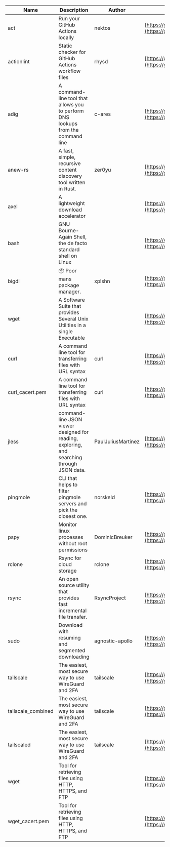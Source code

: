 | Name | Description | Author | WebURL | Repository | Stars | Version | Updated | Size | SHA256SUM | B3SUM | Source | Language | License |
| ---- | ----------- | ------ | ------ | ---------- | ----- | ------- | ------- | ---- | --- | ------|------ | -------- | ------- |
| act | Run your GitHub Actions locally | nektos | [https://github.com/nektos/act](https://github.com/nektos/act) | [https://github.com/nektos/act](https://github.com/nektos/act) | 53138 | v0.2.65 | 2024-08-11T15:53:38Z |  | 05fbdb1e6df1b420e67c9635571782116a974234485552915062a927243601ed | 7551cdcfd70750272f52f6a13a6e6a5a3493df5cfc0af765a1281f81127f1207 | https://bin.ajam.dev/arm64_v8a_Android/act | Go | MIT License |
| actionlint | Static checker for GitHub Actions workflow files | rhysd | [https://github.com/rhysd/actionlint](https://github.com/rhysd/actionlint) | [https://github.com/rhysd/actionlint](https://github.com/rhysd/actionlint) | 2628 | v1.7.1 | 2024-07-02T09:12:41Z |  | c3216fc038dd0dfb3e88d46ab061129ef56f45283c0feaa1e6498d40514bc463 | 747a57a1bc57d6348b2d9af55c0106696922cbcbdbbae25e8f78a0c3fd769f72 | https://bin.ajam.dev/arm64_v8a_Android/actionlint | Go | MIT License |
| adig | A command-line tool that allows you to perform DNS lookups from the command line | c-ares | [https://github.com/c-ares/c-ares](https://github.com/c-ares/c-ares) | [https://github.com/c-ares/c-ares](https://github.com/c-ares/c-ares) | 1823 | v1.33.0 | 2024-08-07T13:47:45Z |  | 1847dd58cba70aa353977c7085fce420bd23002ad60472057e950665b9b4b51e | 143dbdd21aecced75dea368f80eeafeb9248545e639c47ccce504c650d512144 | https://bin.ajam.dev/arm64_v8a_Android/adig | C | MIT License |
| anew-rs | A fast, simple, recursive content discovery tool written in Rust. | zer0yu | [https://github.com/zer0yu/anew](https://github.com/zer0yu/anew) | [https://github.com/zer0yu/anew](https://github.com/zer0yu/anew) | 12 | v0.1.0 | 2024-05-08T12:29:15Z |  | d590e876828471342a3812b789cfcb1741c9feaab8d71938f183049f868bce75 | 443a80a6ee21721d216c20b402cda406dd18fed620e394a82cc9f0fc948ada7e | https://bin.ajam.dev/arm64_v8a_Android/anew-rs | Rust | MIT License |
| axel | A lightweight download accelerator |  | [https://github.com/axel/axel](https://github.com/axel/axel) | [https://github.com/axel/axel](https://github.com/axel/axel) |  |  |  |  | dd079f09362c06f8931cec594be77ecc2e497065937cc3fb6f20299ac33f1259 | 96573ea4a88e3e69a86592b0f911b6ef3226fc8a71d120e4369b076020fdceaa | https://bin.ajam.dev/arm64_v8a_Android/axel |  |  |
| bash | GNU Bourne-Again Shell, the de facto standard shell on Linux |  | [https://www.bash.ws/](https://www.bash.ws/) | []() |  |  |  |  | b0995152b4d1a9da47bd7665330a5bf8f703d620f4cc402c968b4e5b9968b0d0 | e1b1b406bac299fde0eab2dc4f1d9941b4f1ba81442be1cd03a54b10d3d5016a | https://bin.ajam.dev/arm64_v8a_Android/bash |  |  |
| bigdl | 📦 Poor mans package manager. | xplshn | [https://github.com/xplshn/bigdl](https://github.com/xplshn/bigdl) | [https://github.com/xplshn/bigdl](https://github.com/xplshn/bigdl) | 12 | 1.6.9 | 2024-08-11T01:40:11Z |  | fb52cf4c95f2dcc29f808db3ab1063639060c1bd28401b81f20f4e4227a675fb | f21ee50666fe1f8b281a248fb8d060c2d5adcdf2de99ec3cd1b12b26d61dd117 | https://bin.ajam.dev/arm64_v8a_Android/bigdl | Go | Other |
| wget | A Software Suite that provides Several Unix Utilities in a single Executable |  | [https://www.busybox.net/](https://www.busybox.net/) | []() |  |  |  |  | 8ecf6dfad1d1e1ee4fd8b321a2213140ae0db8bbc60c058fc46ce4dfb05ff9a0 | 9d4e2a1b8e4b77aef3f92c3f622622c4f688787764dbebf2575058dc3b7e94e3 | https://bin.ajam.dev/arm64_v8a_Android/wget |  |  |
| curl | A command line tool for transferring files with URL syntax | curl | [https://github.com/curl/curl](https://github.com/curl/curl) | [https://github.com/curl/curl](https://github.com/curl/curl) | 35091 | curl-8_9_1 | 2024-08-11T23:11:39Z |  | 8ae54814e140279c90cfd6056c71d836fb1d3b40a99108197ec060a10d5a28dc | 334a3b8d09fadb29d24b8b3b1d57a08c968002eafc12765e3d573069e37b4524 | https://bin.ajam.dev/arm64_v8a_Android/curl | C | Other |
| curl_cacert.pem | A command line tool for transferring files with URL syntax | curl | [https://github.com/curl/curl](https://github.com/curl/curl) | [https://github.com/curl/curl](https://github.com/curl/curl) | 35091 | curl-8_9_1 | 2024-08-11T23:11:39Z |  | 1bf458412568e134a4514f5e170a328d11091e071c7110955c9884ed87972ac9 | d0993af134271f1511e1b5f01a2bfe216d4bf22d8c5d0f9cd60f9f6b9626d65e | https://bin.ajam.dev/arm64_v8a_Android/curl_cacert.pem | C | Other |
| jless | command-line JSON viewer designed for reading, exploring, and searching through JSON data. | PaulJuliusMartinez | [https://github.com/PaulJuliusMartinez/jless](https://github.com/PaulJuliusMartinez/jless) | [https://github.com/PaulJuliusMartinez/jless](https://github.com/PaulJuliusMartinez/jless) | 4651 | v0.9.0 | 2024-06-01T20:34:10Z |  | 5599bd82880575ffefcbf44bbcfa78f356f0e580a30ddfef329597d59cede0d3 | 24c1dbd5b0e09e8bd9e19f9c523eb80f4522194da65c8096e4156ffa3061b360 | https://bin.ajam.dev/arm64_v8a_Android/jless | Rust | MIT License |
| pingmole | CLI that helps to filter pingmole servers and pick the closest one. | norskeld | [https://github.com/norskeld/pingmole](https://github.com/norskeld/pingmole) | [https://github.com/norskeld/pingmole](https://github.com/norskeld/pingmole) | 4 |  | 2024-04-16T11:28:34Z |  | f39df7256ea03f4bb105e05720d545af1d2084815f18d425cebdc479acbf56e0 | 78b52898d5ac80ecdf942fcb8b7025900846e318b115bc401383e95d0b00dc63 | https://bin.ajam.dev/arm64_v8a_Android/pingmole | Rust | MIT License |
| pspy | Monitor linux processes without root permissions | DominicBreuker | [https://github.com/DominicBreuker/pspy](https://github.com/DominicBreuker/pspy) | [https://github.com/DominicBreuker/pspy](https://github.com/DominicBreuker/pspy) | 4806 | v1.2.1 | 2023-01-17T21:09:22Z |  | c46643d44d5b76c8b62b6988b731711c208467bf80b95d42a1ea762997fe050f | aeb15b598cb91eced608c544dde1717c7ca1c718574c1cc8ef25a833de1b3e44 | https://bin.ajam.dev/arm64_v8a_Android/pspy | Go | GNU General Public License v3.0 |
| rclone | Rsync for cloud storage | rclone | [https://github.com/rclone/rclone](https://github.com/rclone/rclone) | [https://github.com/rclone/rclone](https://github.com/rclone/rclone) | 45554 | v1.67.0 | 2024-08-11T18:53:57Z |  | 48209a6bdaabf568daa10122a34b4ebec14e402bb089789b0de7ac0cea44c723 | c65de207e5352a6a6cb57883a2b39dd618a9801a25ab32ff7b5eeecf15bc5c23 | https://bin.ajam.dev/arm64_v8a_Android/rclone | Go | MIT License |
| rsync | An open source utility that provides fast incremental file transfer. | RsyncProject | [https://github.com/WayneD/rsync](https://github.com/WayneD/rsync) | [https://github.com/WayneD/rsync](https://github.com/WayneD/rsync) | 2584 | v3.3.0 | 2024-07-06T04:30:43Z |  | c870851a8705f1ad92b0f642b38f793bc7c5ad1e13280b9ff03a093384577d42 | 437142200e0b4aa2570db54a158485bbd6c0c5698d345548f10659a177f7d6c7 | https://bin.ajam.dev/arm64_v8a_Android/rsync | C | Other |
| sudo | Download with resuming and segmented downloading | agnostic-apollo | [https://github.com/agnostic-apollo/sudo](https://github.com/agnostic-apollo/sudo) | [https://github.com/agnostic-apollo/sudo](https://github.com/agnostic-apollo/sudo) | 86 | v0.2.0 | 2021-04-10T21:03:10Z |  | 9e56787b3ca489a9eb9e3a64f54944aa92c728d18576972ef7ef6bb10ca6462c | 261a7ec6cf5ed2fbc82f8128f2583eda7faeb8939b9e08143046f0b046e504ae | https://bin.ajam.dev/arm64_v8a_Android/sudo | Shell | MIT License |
| tailscale | The easiest, most secure way to use WireGuard and 2FA | tailscale | [https://github.com/tailscale/tailscale](https://github.com/tailscale/tailscale) | [https://github.com/tailscale/tailscale](https://github.com/tailscale/tailscale) | 18071 | v1.70.0 | 2024-08-11T03:44:40Z |  | 64cb1b08de27b9b5dd6adb3fcd7a880a593deffc87a2585e94e3615f1ccfe2f7 | eca1e955acc6ac3442cd75dd6efe5dd6198359ec5b05128ea620968de817fed0 | https://bin.ajam.dev/arm64_v8a_Android/tailscale | Go | BSD 3-Clause New or Revised License |
| tailscale_combined | The easiest, most secure way to use WireGuard and 2FA | tailscale | [https://github.com/tailscale/tailscale](https://github.com/tailscale/tailscale) | [https://github.com/tailscale/tailscale](https://github.com/tailscale/tailscale) | 18071 | v1.70.0 | 2024-08-11T03:44:40Z |  | e47c0dfe04af80bbdfd9a51cc9d812c892e217125bbb22b8a9a7c6f71c778ead | 5615c89833290b86eed7bca6926aa6c609f00ee98985e2aad633a0130bc8c458 | https://bin.ajam.dev/arm64_v8a_Android/tailscale_combined | Go | BSD 3-Clause New or Revised License |
| tailscaled | The easiest, most secure way to use WireGuard and 2FA | tailscale | [https://github.com/tailscale/tailscale](https://github.com/tailscale/tailscale) | [https://github.com/tailscale/tailscale](https://github.com/tailscale/tailscale) | 18071 | v1.70.0 | 2024-08-11T03:44:40Z |  | b25ce4457715d329518cb5f1ba0153d039cf324d6c8d1af283e3aeaeffbb8354 | 854b02b3ace96840a8a4be8d9698ef94edc57b52c8fd63057d2c38ae72febf9d | https://bin.ajam.dev/arm64_v8a_Android/tailscaled | Go | BSD 3-Clause New or Revised License |
| wget | Tool for retrieving files using HTTP, HTTPS, and FTP |  | [https://www.gnu.org/software/wget/](https://www.gnu.org/software/wget/) | []() |  |  |  |  | 8ecf6dfad1d1e1ee4fd8b321a2213140ae0db8bbc60c058fc46ce4dfb05ff9a0 | 9d4e2a1b8e4b77aef3f92c3f622622c4f688787764dbebf2575058dc3b7e94e3 | https://bin.ajam.dev/arm64_v8a_Android/wget |  |  |
| wget_cacert.pem | Tool for retrieving files using HTTP, HTTPS, and FTP |  | [https://www.gnu.org/software/wget/](https://www.gnu.org/software/wget/) | []() |  |  |  |  | 1bf458412568e134a4514f5e170a328d11091e071c7110955c9884ed87972ac9 | d0993af134271f1511e1b5f01a2bfe216d4bf22d8c5d0f9cd60f9f6b9626d65e | https://bin.ajam.dev/arm64_v8a_Android/wget_cacert.pem |  |  |
